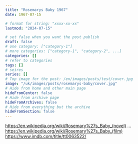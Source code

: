 ```yaml
---
title: "Rosemarys Baby 1967"
date: 1967-07-15

# format for string: "xxxx-xx-xx"
lastmod: "2024-07-15"

# set false when you want the post publish
draft: false
# one category: ["category-1"]
# more categories: ["category-1", "category-2", ...]
categories: []
# refer to categories
tags: []
# seires
series: []
# Top image for the post: /en/images/posts/test/cover.jpg
image: "/uk/images/posts/rosemarys-baby/cover.jpg"
# Hide from home and other main page
hideFromCenter: false
# Hide from archive page
hideFromArchives: false
# Hide from everything but the archive
hideFromSection: false
---
```

https://en.wikipedia.org/wiki/Rosemary%27s_Baby_(novel)
...
https://en.wikipedia.org/wiki/Rosemary%27s_Baby_(film)
https://www.imdb.com/title/tt0063522/
<!--more-->
